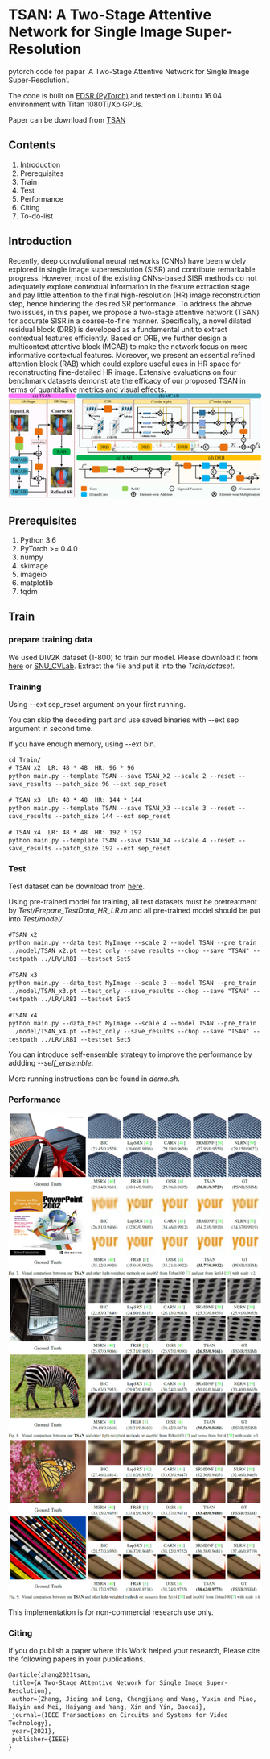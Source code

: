 # TSAN: A Two-Stage Attentive Network for Single Image Super-Resolution

pytorch code for papar 'A Two-Stage Attentive Network for Single Image Super-Resolution'.

The code is built on [EDSR (PyTorch)](https://github.com/sanghyun-son/EDSR-PyTorch) and tested on Ubuntu 16.04 environment with Titan 1080Ti/Xp GPUs.

Paper can be download from [TSAN](https://github.com/Jee-King/TSAN/raw/main/SISR_TCSVT.pdf)

## **Contents**
1. Introduction
2. Prerequisites
3. Train
4. Test
5. Performance
6. Citing
7. To-do-list

## Introduction
Recently, deep convolutional neural networks (CNNs) have been widely explored in single image superresolution (SISR) and contribute remarkable progress. However, most of the existing CNNs-based SISR methods do not adequately explore contextual information in the feature extraction stage and pay little attention to the final high-resolution (HR) image reconstruction step, hence hindering the desired SR performance. To address the above two issues, in this paper, we propose a two-stage attentive network (TSAN) for accurate SISR in a coarse-to-fine manner. Specifically, a novel dilated residual block (DRB) is developed as a fundamental unit to extract contextual features efficiently. Based on DRB, we further design a multicontext attentive block (MCAB) to make the network focus on more informative contextual features. Moreover, we present an essential refined attention block (RAB) which could explore useful cues in HR space for reconstructing fine-detailed HR image. Extensive evaluations on four benchmark datasets demonstrate the efficacy of our proposed TSAN in terms of quantitative metrics and visual effects.
![pipeline](https://github.com/Jee-King/TSAN/blob/main/visual_results/pipeline.png)

## Prerequisites
1. Python 3.6
2. PyTorch >= 0.4.0
3. numpy
4. skimage
5. imageio
6. matplotlib
7. tqdm

## Train
### prepare training data
We used DIV2K dataset (1-800) to train our model. Please download it from [here](https://data.vision.ee.ethz.ch/cvl/DIV2K/) or [SNU_CVLab](https://cv.snu.ac.kr/research/EDSR/DIV2K.tar).
Extract the file and put it into the _Train/dataset_.
### Training 
Using --ext sep_reset argument on your first running.

You can skip the decoding part and use saved binaries with --ext sep argument in second time.

If you have enough memory, using --ext bin.

```
cd Train/
# TSAN x2  LR: 48 * 48  HR: 96 * 96
python main.py --template TSAN --save TSAN_X2 --scale 2 --reset --save_results --patch_size 96 --ext sep_reset

# TSAN x3  LR: 48 * 48  HR: 144 * 144
python main.py --template TSAN --save TSAN_X3 --scale 3 --reset --save_results --patch_size 144 --ext sep_reset

# TSAN x4  LR: 48 * 48  HR: 192 * 192
python main.py --template TSAN --save TSAN_X4 --scale 4 --reset --save_results --patch_size 192 --ext sep_reset
```

### Test
Test dataset can be download from [here](https://drive.google.com/drive/folders/1xyiuTr6ga6ni-yfTP7kyPHRmfBakWovo).

Using pre-trained model for training, all test datasets must be pretreatment by _Test/Prepare_TestData_HR_LR.m_ and all pre-trained model should be put into _Test/model/_.

```
#TSAN x2
python main.py --data_test MyImage --scale 2 --model TSAN --pre_train ../model/TSAN_x2.pt --test_only --save_results --chop --save "TSAN" --testpath ../LR/LRBI --testset Set5

#TSAN x3
python main.py --data_test MyImage --scale 3 --model TSAN --pre_train ../model/TSAN_x3.pt --test_only --save_results --chop --save "TSAN" --testpath ../LR/LRBI --testset Set5

#TSAN x4
python main.py --data_test MyImage --scale 4 --model TSAN --pre_train ../model/TSAN_x4.pt --test_only --save_results --chop --save "TSAN" --testpath ../LR/LRBI --testset Set5

```
You can  introduce self-ensemble strategy to improve the performance by addding _--self_ensemble_.

More running instructions can be found in _demo.sh_.

### Performance
![x2](https://github.com/Jee-King/TSAN/blob/main/visual_results/x2.png)
![x3](https://github.com/Jee-King/TSAN/blob/main/visual_results/x3.png)
![x4](https://github.com/Jee-King/TSAN/blob/main/visual_results/x4.png)

This implementation is for non-commercial research use only.

### Citing
If you do publish a paper where this Work helped your research, Please cite the following papers in your publications.

```
@article{zhang2021tsan,
 title={A Two-Stage Attentive Network for Single Image Super-Resolution},
 author={Zhang, Jiqing and Long, Chengjiang and Wang, Yuxin and Piao, Haiyin and Mei, Haiyang and Yang, Xin and Yin, Baocai},
 journal={IEEE Transactions on Circuits and Systems for Video Technology},
 year={2021},
 publisher={IEEE}
}
```

